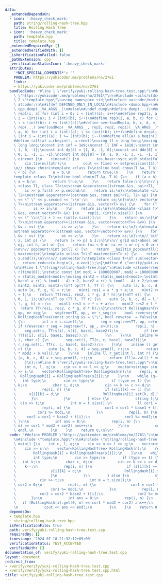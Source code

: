 ```yaml
---
data:
  _extendedDependsOn:
  - icon: ':heavy_check_mark:'
    path: string/rolling-hash-tree.hpp
    title: Rolling Hash Tree
  - icon: ':heavy_check_mark:'
    path: template.hpp
    title: template.hpp
  _extendedRequiredBy: []
  _extendedVerifiedWith: []
  _isVerificationFailed: false
  _pathExtension: cpp
  _verificationStatusIcon: ':heavy_check_mark:'
  attributes:
    '*NOT_SPECIAL_COMMENTS*': ''
    PROBLEM: https://yukicoder.me/problems/no/2761
    links:
    - https://yukicoder.me/problems/no/2761
  bundledCode: "#line 1 \"verify/yuki-rolling-hash-tree.test.cpp\"\n#define PROBLEM\
    \ \"https://yukicoder.me/problems/no/2761\"\n\n#include <bits/stdc++.h>\n\n#line\
    \ 2 \"template.hpp\"\nusing namespace std;\n#include <atcoder/modint>\nusing namespace\
    \ atcoder;\n\n#ifdef DEFINED_ONLY_IN_LOCAL\n#include <dump.hpp>\n#define dump(...)\
    \ cpp_dump(__VA_ARGS__)\n#else\n#undef dump\n#define dump(...)\n#endif\n#define\
    \ rep1(i, a) for (int i = 0; i < (int)(a); i++)\n#define rep2(i, a, b) for (int\
    \ i = (int)(a); i < (int)(b); i++)\n#define rep3(i, a, b, c) for (int i = (int)(a);\
    \ i < (int)(b); i += (int)(c))\n#define overloadRep(a, b, c, d, e, ...) e\n#define\
    \ rep(...) overloadRep(__VA_ARGS__, rep3, rep2, rep1)(__VA_ARGS__)\n#define rrep(i,\
    \ a, b) for (int i = (int)(a); i <= (int)(b); i++)\n#define drep(i, a, b) for\
    \ (int i = (int)(a); i >= (int)(b); i--)\n#define all(a) a.begin(), a.end()\n\
    #define rall(a) a.rbegin(), a.rend()\nusing ll = long long;\nusing ull = unsigned\
    \ long long;\nconst int inf = 1e9;\nconst ll INF = 1e18;\nconst int dx[4] = {0,\
    \ 1, 0, -1};\nconst int dy[4] = {1, 0, -1, 0};\nconst int ddx[8] = {1, 0, -1,\
    \ 0, 1, -1, 1, -1};\nconst int ddy[8] = {0, 1, 0, -1, 1, -1, -1, 1};\n\nstruct\
    \ cincout {\n    cincout() {\n        ios_base::sync_with_stdio(false);\n    \
    \    cin.tie(nullptr);\n        cout << fixed << setprecision(15);\n    }\n} init;\n\
    \n// chmax chmin\ntemplate <class T>\ninline bool chmax(T &a, T b) {\n    if (a\
    \ < b) {\n        a = b;\n        return true;\n    }\n    return false;\n}\n\n\
    template <class T>\ninline bool chmin(T &a, T b) {\n    if (a > b) {\n       \
    \ a = b;\n        return true;\n    }\n    return false;\n}\n\n// pair\ntemplate\
    \ <class T1, class T2>\nistream &operator>>(istream &is, pair<T1, T2> &p) {\n\
    \    is >> p.first >> p.second;\n    return is;\n}\n\ntemplate <class T1, class\
    \ T2>\nostream &operator<<(ostream &os, const pair<T1, T2> &p) {\n    os << p.first\
    \ << \" \" << p.second << '\\n';\n    return os;\n}\n\n// vector\ntemplate <class\
    \ T>\nistream &operator>>(istream &is, vector<T> &v) {\n    for (T &in : v) {\n\
    \        is >> in;\n    }\n    return is;\n}\n\ntemplate <class T>\nostream &operator<<(ostream\
    \ &os, const vector<T> &v) {\n    rep(i, (int)v.size()) {\n        os << v[i]\
    \ << \" \\n\"[i + 1 == (int)v.size()];\n    }\n    return os;\n}\n\ntemplate <class\
    \ T>\nistream &operator>>(istream &is, vector<vector<T>> &vv) {\n    for (vector<T>\
    \ &v : vv) {\n        is >> v;\n    }\n    return is;\n}\n\ntemplate <class T>\n\
    ostream &operator<<(ostream &os, vector<vector<T>> &vv) {\n    for (vector<T>\
    \ &v : vv) {\n        os << v;\n    }\n    return os;\n}\n\n// bit\nbool bit(ll\
    \ x, int p) {\n    return (x >> p) & 1;\n}\n\n// grid out\nbool out(int ni, int\
    \ nj, int h, int w) {\n    return (ni < 0 or ni >= h or nj < 0 or nj >= w);\n\
    }\n\n// popcount\nint pc(ll x) {\n    return __builtin_popcountll(x);\n}\n\n//\
    \ max(vector)\ntemplate <class T>\nT max(vector<T> x) {\n    return *max_element(x.begin(),\
    \ x.end());\n}\n\n// sum(vector)\ntemplate <class T>\nT sum(vector<T> x) {\n \
    \   return reduce(x.begin(), x.end());\n}\n#line 6 \"verify/yuki-rolling-hash-tree.test.cpp\"\
    \n\n#line 1 \"string/rolling-hash-tree.hpp\"\n#include <atcoder/segtree>\n\nmt19937_64\
    \ r(time(0));\nstatic const int mod1 = 1000000007, mod2 = 1000000009;\nusing mint1\
    \ = static_modint<mod1>;\nusing mint2 = static_modint<mod2>;\nstatic const int\
    \ base1 = r() % (mod1 - 4) + 2, base2 = r() % (mod2 - 4) + 2;\n\nusing TT = tuple<mint1,\
    \ mint2, mint1, mint2>;\nTT op(TT l, TT r) {\n    auto [a, b, c, d] = l;\n   \
    \ auto [e, f, g, h] = r;\n    mint1 res1 = a * g + e;\n    mint2 res2 = b * h\
    \ + f;\n    return TT(res1, res2, c * g, d * h);\n}\nTT e() {\n    return TT(0,\
    \ 0, 1, 1);\n}\n\nTT op_(TT l, TT r) {\n    auto [a, b, c, d] = l;\n    auto [e,\
    \ f, g, h] = r;\n    mint1 res1 = e * c + a;\n    mint2 res2 = f * d + b;\n  \
    \  return TT(res1, res2, c * g, d * h);\n}\n\nstruct RollingHashTree {\n    segtree<TT,\
    \ op, e> seg;\n    segtree<TT, op_, e> r_seg;\n    bool reverse;\n\n    explicit\
    \ RollingHashTree(const string &s = \"\", bool reverse_ = false)\n        : reverse(reverse_)\
    \ {\n        int n = s.size();\n        seg = segtree<TT, op, e>(n);\n       \
    \ if (reverse) r_seg = segtree<TT, op_, e>(n);\n        rep(i, n) {\n        \
    \    seg.set(i, TT(s[i], s[i], base1, base2));\n            if (reverse) r_seg.set(i,\
    \ TT(s[i], s[i], base1, base2));\n        }\n    }\n\n    inline void set(int\
    \ i, char c) {\n        seg.set(i, TT(c, c, base1, base2));\n        if (reverse)\
    \ r_seg.set(i, TT(c, c, base1, base2));\n    }\n\n    inline ll get(int l, int\
    \ r) {\n        auto [a, b, c, d] = seg.prod(l, r);\n        return (ll)a.val()\
    \ * mod2 + b.val();\n    }\n\n    inline ll r_get(int l, int r) {\n        auto\
    \ [a, b, c, d] = r_seg.prod(l, r);\n        return (ll)a.val() * mod2 + b.val();\n\
    \    }\n};\n#line 8 \"verify/yuki-rolling-hash-tree.test.cpp\"\n\nint main() {\n\
    \    int n, l, q;\n    cin >> n >> l >> q;\n    vector<string> s(n);\n    cin\
    \ >> s;\n    vector<RollingHashTree> RollingHash(n);\n    rep(i, n) {\n      \
    \  RollingHash[i] = RollingHashTree(s[i]);\n    }\n\n    while (q--) {\n     \
    \   int type;\n        cin >> type;\n        if (type == 1) {\n            int\
    \ k;\n            char c, d;\n            cin >> k >> c >> d;\n            k--;\n\
    \            rep(i, n) {\n                if (s[i][k] == c) {\n              \
    \      s[i][k] = d;\n                    RollingHash[i].set(k, d);\n         \
    \       }\n            }\n        } else {\n            string t;\n          \
    \  cin >> t;\n            int m = t.size();\n            ll cor1 = 0, cor2 = 0;\n\
    \            rep(i, m) {\n                cor1 = cor1 * base1 + t[i];\n      \
    \          cor1 %= mod1;\n            }\n            rep(i, m) {\n           \
    \     cor2 = cor2 * base2 + t[i];\n                cor2 %= mod2;\n           \
    \ }\n\n            int ans = 0;\n            rep(i, n) {\n                if (RollingHash[i].get(0,\
    \ m) == cor1 * mod2 + cor2) ans++;\n            }\n\n            cout << ans <<\
    \ endl;\n        }\n    }\n    return 0;\n}\n"
  code: "#define PROBLEM \"https://yukicoder.me/problems/no/2761\"\n\n#include <bits/stdc++.h>\n\
    \n#include \"template.hpp\"\n\n#include \"string/rolling-hash-tree.hpp\"\n\nint\
    \ main() {\n    int n, l, q;\n    cin >> n >> l >> q;\n    vector<string> s(n);\n\
    \    cin >> s;\n    vector<RollingHashTree> RollingHash(n);\n    rep(i, n) {\n\
    \        RollingHash[i] = RollingHashTree(s[i]);\n    }\n\n    while (q--) {\n\
    \        int type;\n        cin >> type;\n        if (type == 1) {\n         \
    \   int k;\n            char c, d;\n            cin >> k >> c >> d;\n        \
    \    k--;\n            rep(i, n) {\n                if (s[i][k] == c) {\n    \
    \                s[i][k] = d;\n                    RollingHash[i].set(k, d);\n\
    \                }\n            }\n        } else {\n            string t;\n \
    \           cin >> t;\n            int m = t.size();\n            ll cor1 = 0,\
    \ cor2 = 0;\n            rep(i, m) {\n                cor1 = cor1 * base1 + t[i];\n\
    \                cor1 %= mod1;\n            }\n            rep(i, m) {\n     \
    \           cor2 = cor2 * base2 + t[i];\n                cor2 %= mod2;\n     \
    \       }\n\n            int ans = 0;\n            rep(i, n) {\n             \
    \   if (RollingHash[i].get(0, m) == cor1 * mod2 + cor2) ans++;\n            }\n\
    \n            cout << ans << endl;\n        }\n    }\n    return 0;\n}"
  dependsOn:
  - template.hpp
  - string/rolling-hash-tree.hpp
  isVerificationFile: true
  path: verify/yuki-rolling-hash-tree.test.cpp
  requiredBy: []
  timestamp: '2024-07-18 21:32:12+09:00'
  verificationStatus: TEST_ACCEPTED
  verifiedWith: []
documentation_of: verify/yuki-rolling-hash-tree.test.cpp
layout: document
redirect_from:
- /verify/verify/yuki-rolling-hash-tree.test.cpp
- /verify/verify/yuki-rolling-hash-tree.test.cpp.html
title: verify/yuki-rolling-hash-tree.test.cpp
---
```

